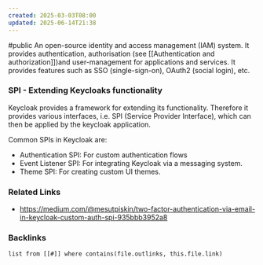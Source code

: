 ```yaml
---
created: 2025-03-03T08:00
updated: 2025-06-14T21:38
---
```

#public
An open-source identity and access management (IAM) system. It provides authentication, authorisation (see [[Authentication and authorization]])and user-management for applications and services. It provides features such as SSO (single-sign-on), OAuth2 (social login), etc. 

### SPI - Extending Keycloaks functionality
Keycloak provides a framework for extending its functionality. Therefore it provides various interfaces, i.e. SPI (Service Provider Interface), which can then be applied by the keycloak application.

Common SPIs in Keycloak are:
- Authentication SPI: For custom authentication flows
- Event Listener SPI: For integrating Keycloak via a messaging system.
- Theme SPI: For creating custom UI themes. 


### Related Links
- https://medium.com/@mesutpiskin/two-factor-authentication-via-email-in-keycloak-custom-auth-spi-935bbb3952a8


### Backlinks
```dataview 
list from [[#]] where contains(file.outlinks, this.file.link)
```

